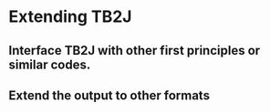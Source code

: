 # Extending TB2J

## Interface TB2J with other first principles or similar codes. 

## Extend the output to other formats

